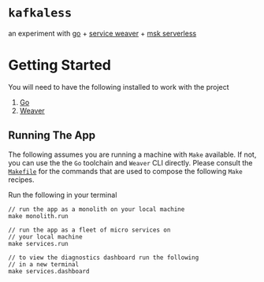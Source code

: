 # `kafkaless`

an experiment with [go](https://go.dev/) + [service weaver](https://serviceweaver.dev/) + [msk serverless](https://docs.aws.amazon.com/msk/latest/developerguide/serverless.html)

# Getting Started

You will need to have the following installed to work with the project

1. [Go](https://go.dev/doc/install)
2. [Weaver](https://serviceweaver.dev/docs.html#installation)

## Running The App

The following assumes you are running a machine with `Make` available. If not, you can use the the `Go` toolchain and `Weaver` CLI directly. Please consult the [`Makefile`](./Makefile) for the commands that are used to compose the following `Make` recipes.

Run the following in your terminal
```
// run the app as a monolith on your local machine
make monolith.run
```

```
// run the app as a fleet of micro services on
// your local machine
make services.run

// to view the diagnostics dashboard run the following
// in a new terminal
make services.dashboard
```

